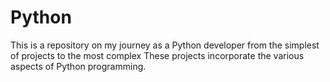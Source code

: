 # Python
This is a repository on my journey as a Python developer from the simplest of projects to the most complex
These projects incorporate the various aspects of Python programming.  
